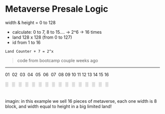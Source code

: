 # Metaverse Presale Logic

width & height = 0 to 128 
- calculate: 0 to 7, 8 to 15.... -> 2^6 -> 16 times
- land 128 x 128 (from 0 to 127) 
- id from 1 to 16

`Land Counter + 7 = 2^x`

> code from bootcamp couple weeks ago
---

01&nbsp;  02&nbsp;  03&nbsp;  04&nbsp;  05&nbsp;  06&nbsp;  07&nbsp;  08  09  10  11  12  13  14  15  16

 
 ░&nbsp;&nbsp;  ░&nbsp;&nbsp;  ░&nbsp;&nbsp;  ░&nbsp;&nbsp;  ░&nbsp;&nbsp;  ░&nbsp;&nbsp;  ░&nbsp;&nbsp;  ░&nbsp;&nbsp;  ░&nbsp;&nbsp;  ░&nbsp;&nbsp;  ░&nbsp;&nbsp;  ░&nbsp;&nbsp;  ░&nbsp;&nbsp;  ░&nbsp;&nbsp;  ░&nbsp;&nbsp;  ░ 
 
#

imagin: in this example we sell 16 pieces of metaverse, each one width is 8 block, and width equal to height in a big limited land!
